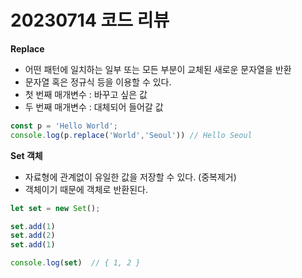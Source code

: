 20230714 코드 리뷰
=========================

**Replace**
- 어떤 패턴에 일치하는 일부 또는 모든 부분이 교체된 새로운 문자열을 반환
- 문자열 혹은 정규식 등을 이용할 수 있다.
- 첫 번째 매개변수 : 바꾸고 싶은 값
- 두 번째 매개변수 : 대체되어 들어갈 값
```js
const p = 'Hello World';
console.log(p.replace('World','Seoul')) // Hello Seoul
```

**Set 객체**

- 자료형에 관계없이 유일한 값을 저장할 수 있다. (중복제거)
- 객체이기 때문에 객체로 반환된다.

```jsx
let set = new Set(); 

set.add(1)
set.add(2)
set.add(1)

console.log(set)  // { 1, 2 }
```